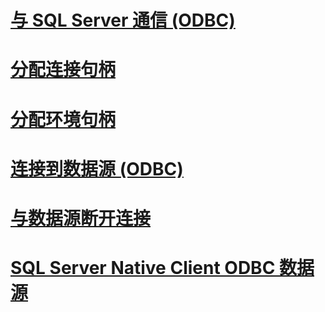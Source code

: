 # [与 SQL Server 通信 (ODBC)](communicating-with-sql-server-odbc.md)
# [分配连接句柄](allocating-a-connection-handle.md)
# [分配环境句柄](allocating-an-environment-handle.md)
# [连接到数据源 (ODBC)](connecting-to-a-data-source-odbc.md)
# [与数据源断开连接](disconnecting-from-a-data-source.md)
# [SQL Server Native Client ODBC 数据源](sql-server-native-client-odbc-data-sources.md)
